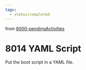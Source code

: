 ```yaml
---
tags:
  - status/completed
---
```

from [8000-pendingActivities](8000-pendingActivities.md)
# 8014 YAML Script
Put the boot script in a YAML file.